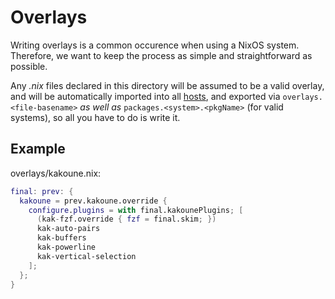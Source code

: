 # Overlays
Writing overlays is a common occurence when using a NixOS system. Therefore,
we want to keep the process as simple and straightforward as possible.

Any _.nix_ files declared in this directory will be assumed to be a valid
overlay, and will be automatically imported into all [hosts](../hosts), and
exported via `overlays.<file-basename>` _as well as_
`packages.<system>.<pkgName>` (for valid systems), so all you have to do is
write it.

## Example
overlays/kakoune.nix:
```nix
final: prev: {
  kakoune = prev.kakoune.override {
    configure.plugins = with final.kakounePlugins; [
      (kak-fzf.override { fzf = final.skim; })
      kak-auto-pairs
      kak-buffers
      kak-powerline
      kak-vertical-selection
    ];
  };
}
```
